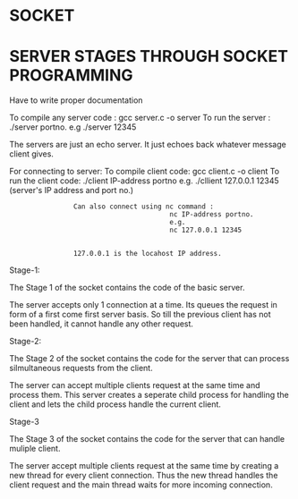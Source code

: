 SOCKET
======
SERVER STAGES THROUGH SOCKET PROGRAMMING 
======



Have to write proper documentation

To compile any server code :
						 	gcc server.c -o server
To run the server :
							./server portno.
							e.g 
							./server 12345


The servers are just an echo server. It just echoes back whatever message client gives.

For connecting to server:
 					To compile client code:
 											gcc client.c -o client
 					To run the client code:
 											./client IP-address portno
 											e.g.
 											./cllient 127.0.0.1 12345 (server's IP address and port no.)

 					Can also connect using nc command :
 											nc IP-address portno.
 											e.g.
 											nc 127.0.0.1 12345 


 					127.0.0.1 is the locahost IP address.


Stage-1:

The Stage 1 of the socket contains the code of the basic server.

The server accepts only 1 connection at a time. Its queues the request in form of a first come first server basis. 
So till the previous client has not been handled, it cannot handle any other request.

Stage-2:

The Stage 2 of the socket contains the code for the server that can process silmultaneous requests from the client.

The server can accept multiple clients request at the same time and process them. This server creates a seperate child process for handling the client and lets the child process handle the current client.

Stage-3

The Stage 3 of the socket contains the code for the server that can handle muliple client.

The server accept multiple  clients request at the same time by creating a new thread for every client connection. Thus the new thread handles the client request and the main thread waits for more incoming connection.